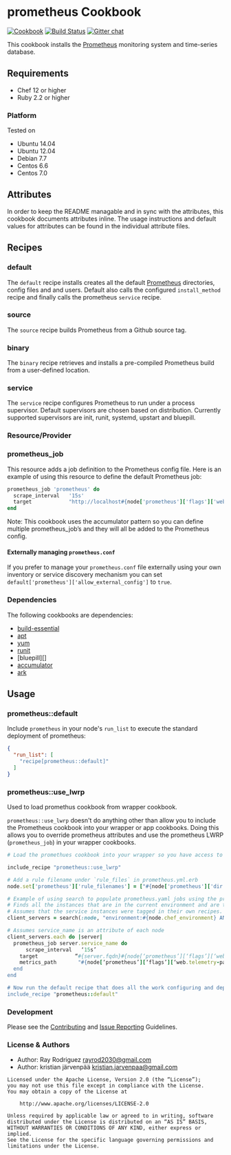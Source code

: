# prometheus Cookbook

[![Cookbook](http://img.shields.io/cookbook/v/prometheus.svg)](https://github.com/rayrod2030/chef-prometheus)
[![Build Status](https://travis-ci.org/elijah/chef-prometheus.svg?branch=master)](https://travis-ci.org/rayrod2030/chef-prometheus?branch=master)
[![Gitter chat](https://img.shields.io/badge/Gitter-rayrod2030%2Fchef--prometheus-brightgreen.svg)](https://gitter.im/rayrod2030/chef-prometheus)

This cookbook installs the [Prometheus][] monitoring system and time-series database.

## Requirements

- Chef 12 or higher
- Ruby 2.2 or higher

### Platform

Tested on

- Ubuntu 14.04
- Ubuntu 12.04
- Debian 7.7
- Centos 6.6
- Centos 7.0

## Attributes

In order to keep the README managable and in sync with the attributes, this
cookbook documents attributes inline. The usage instructions and default
values for attributes can be found in the individual attribute files.

## Recipes

### default

The `default` recipe installs creates all the default [Prometheus][] directories,
config files and and users.  Default also calls the configured `install_method`
recipe and finally calls the prometheus `service` recipe.

### source

The `source` recipe builds Prometheus from a Github source tag.

### binary

The `binary` recipe retrieves and installs a pre-compiled Prometheus build from
a user-defined location.

### service

The `service` recipe configures Prometheus to run under a process supervisor.
Default supervisors are chosen based on distribution. Currently supported
supervisors are init, runit, systemd, upstart and bluepill.

### Resource/Provider

### prometheus_job

This resource adds a job definition to the Prometheus config file.  Here is an
example of using this resource to define the default Prometheus job:

```ruby
prometheus_job 'prometheus' do
  scrape_interval   '15s'
  target            "http://localhost#{node['prometheus']['flags']['web.listen-address']}#{node['prometheus']['flags']['web.telemetry-path']}"
end
```

Note: This cookbook uses the accumulator pattern so you can define multiple
prometheus_job’s and they will all be added to the Prometheus config.

#### Externally managing `prometheus.conf`

If you prefer to manage your `prometheus.conf` file externally using your own
inventory or service discovery mechanism you can set
`default['prometheus']['allow_external_config']` to `true`.

### Dependencies

The following cookbooks are dependencies:

- [build-essential][]
- [apt][]
- [yum][]
- [runit][]
- [bluepill][]
- [accumulator][]
- [ark][]

## Usage

### prometheus::default

Include `prometheus` in your node's `run_list` to execute the standard deployment of prometheus:

```json
{
  "run_list": [
    "recipe[prometheus::default]"
  ]
}
```

### prometheus::use_lwrp

Used to load promethus cookbook from wrapper cookbook.

`prometheus::use_lwrp` doesn't do anything other than allow you to include the
Prometheus cookbook into your wrapper or app cookbooks. Doing this allows you to
override prometheus attributes and use the prometheus LWRP (`prometheus_job`) in
your wrapper cookbooks.

```ruby
# Load the promethues cookbook into your wrapper so you have access to the LWRP and attributes

include_recipe "prometheus::use_lwrp"

# Add a rule filename under `rule_files` in prometheus.yml.erb
node.set['prometheus']['rule_filenames'] = ["#{node['prometheus']['dir']}/alert.rules"]

# Example of using search to populate prometheus.yaml jobs using the prometheus_job LWRP
# Finds all the instances that are in the current environment and are taged with "node_exporter"
# Assumes that the service instances were tagged in their own recipes.
client_servers = search(:node, "environment:#{node.chef_environment} AND tags:node_exporter")

# Assumes service_name is an attribute of each node
client_servers.each do |server|
  prometheus_job server.service_name do
      scrape_interval   ‘15s’
    target            “#{server.fqdn}#{node[‘prometheus’][‘flags’][‘web.listen-address’]}"
    metrics_path       "#{node[‘prometheus’][‘flags’][‘web.telemetry-path’]}”
  end
end

# Now run the default recipe that does all the work configuring and deploying prometheus
include_recipe "prometheus::default"
```

### Development

Please see the [Contributing](CONTRIBUTING.md) and [Issue Reporting](ISSUES.md) Guidelines.

### License & Authors

- Author: Ray Rodriguez <rayrod2030@gmail.com>
- Author: kristian järvenpää <kristian.jarvenpaa@gmail.com>

```text
Licensed under the Apache License, Version 2.0 (the “License”);
you may not use this file except in compliance with the License.
You may obtain a copy of the License at

    http://www.apache.org/licenses/LICENSE-2.0

Unless required by applicable law or agreed to in writing, software
distributed under the License is distributed on an “AS IS” BASIS,
WITHOUT WARRANTIES OR CONDITIONS OF ANY KIND, either express or implied.
See the License for the specific language governing permissions and
limitations under the License.
```

[build-essential]: https://github.com/opscode-cookbooks/build-essential
[apt]: https://github.com/opscode-cookbooks/apt
[runit]: https://github.com/hw-cookbooks/runit
[Prometheus]: https://github.com/prometheus/prometheus
[ark]: https://github.com/burtlo/ark
[yum]: https://github.com/chef-cookbooks/yum
[accumulator]: https://github.com/kisoku/chef-accumulator
